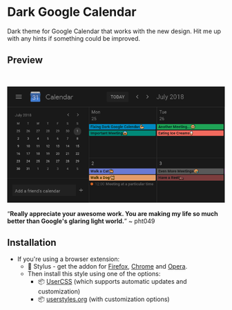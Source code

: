 # Dark Google Calendar

Dark theme for Google Calendar that works with the new design. Hit me up with any hints if something could be improved.

## Preview
<br />
<p align="center">
  <img src="images/main_view.png" alt="Main View">

“**Really appreciate your awesome work. You are making my life so much better than Google's glaring light world.**” ~ pht049

## Installation

* If you're using a browser extension:
  * 🎨 Stylus - get the addon for [Firefox](https://addons.mozilla.org/en-US/firefox/addon/styl-us/), [Chrome](https://chrome.google.com/webstore/detail/stylus/clngdbkpkpeebahjckkjfobafhncgmne) and [Opera](https://addons.opera.com/en-gb/extensions/details/stylus/). <br>
  * Then install this style using one of the options:
    * 📦 [UserCSS](https://raw.githubusercontent.com/pyxelr/Dark_Google_Calendar/master/Style.user.css) (which supports automatic updates and customization)
    * 📦 [userstyles.org](https://userstyles.org/styles/143026/dark-google-calendar-2020) (with customization options)
